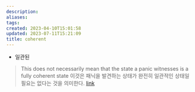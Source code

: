 ```yaml
---
description:
aliases: 
tags: 
created: 2023-04-10T15:01:58
updated: 2023-07-11T15:21:09
title: coherent
---
```

- 일관된

> This does not necessarily mean that the state a panic witnesses is a fully coherent state 
> 이것은 패닉을 발견하는 상태가 완전히 일관적인 상태일 필요는 없다는 것을 의미한다. [link](https://doc.rust-lang.org/nightly/nomicon/exception-safety.html)